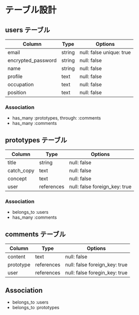 # テーブル設計

## users テーブル

| Column             | Type   | Options                  |
| ------------------ | ------ | ------------------------ |
| email              | string | null: false unique: true |
| encrypted_password | string | null: false              |
| name               | string | null: false              |
| profile            | text   | null: false              |
| occupation         | text   | null: false              |
| position           | text   | null: false              |

### Association

- has_many :prototypes, through: :comments
- has_many :comments

## prototypes テーブル

| Column     | Type       | Options                           |
| ---------- | ---------- | --------------------------------- |
| title      | string     | null: false                       |
| catch_copy | text       | null: false                       |
| concept    | text       | null: false                       |
| user       | references | null: false foreign_key: true     |

### Association

- belongs_to :users
- has_many   :comments

## comments テーブル

| Column    | Type       | Options                       |
| --------- | ---------- | ----------------------------- |
| content   | text       | null: false                   |
| prototype | references | null: false foreign_key: true |
| user      | references | null: false foregin_key: true |

## Association

- belongs_to :users
- belongs_to :prototypes